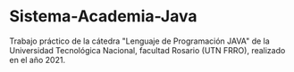 # Sistema-Academia-Java
Trabajo práctico de la cátedra "Lenguaje de Programación JAVA" de la Universidad Tecnológica Nacional, facultad Rosario (UTN FRRO), realizado en el año 2021.
